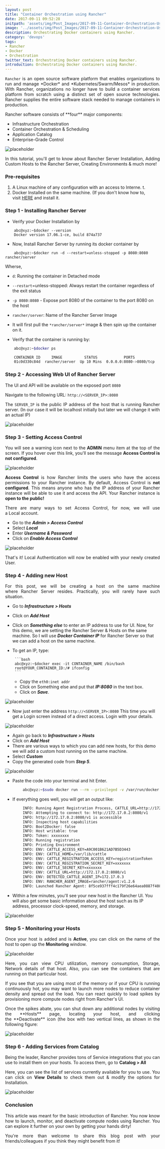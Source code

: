 ```yaml
---
layout: post
title: "Container Orchestration using Rancher"
date: 2017-09-11 09:52:28
initpath: 'assets/img/Post_Images/2017-09-11-Container-Orchestration-Using-Rancher/11.png'
image: '../assets/img/Post_Images/2017-09-11-Container-Orchestration-Using-Rancher/11.png'
description: Orchestrating Docker containers using Rancher.
category: 'devops'
tags:
- Rancher
- Docker
- Orchestration
twitter_text: Orchestrating Docker containers using Rancher.
introduction: Orchestrating Docker containers using Rancher.
---
```


<p align="justify"><code>Rancher</code> is an open source software platform that enables organizations to run and manage *Docker* and *Kubernetes/Swarm/Mesos* in production. With Rancher, organizations no longer have to build a container services platform from scratch using a distinct set of open source technologies. Rancher supplies the entire software stack needed to manage containers in production. </p>

<p align="justify">Rancher software consists of **four** major components: </p>

  * Infrastructure Orchestration
  * Container Orchestration & Scheduling
  * Application Catalog
  * Enterprise-Grade Control

![placeholder](../assets/img/Post_Images/2017-09-11-Container-Orchestration-Using-Rancher/12.png "Rancher UI")

<p align="justify">In this tutorial, you'll get to know about Rancher Server Installation, Adding Custom Hosts to the Rancher Server, Creating Environments & much more! </p>

### Pre-requisites

1. A Linux machine of any configuration with an access to Interne. t.
2. Docker Installed on the same machine. (If you don't know how to, visit <a href="https://docs.docker.com/engine/installation/linux/docker-ce/ubuntu/">HERE</a> and install it.

### Step 1 - Installing Rancher Server

* Verify your Docker Installation by

```shell
    abc@xyz:~$docker --version
    Docker version 17.06.1-ce, build 874a737
```

* Now, Install Rancher Server by running its docker container by

````shell
    abc@xyz:~$docker run -d --restart=unless-stopped -p 8080:8080 rancher/server 
````

Wherse,

   * `d`: Running the container in Detached mode
 * `--restart`=unless-stopped: Always restart the container regardless of the exit status
  * `-p 8080:8080` - Expose port 8080 of the container to the port 8080 on the host
   * `rancher/server`: Name of the Rancher Server Image
   * It will first pull the `*rancher/server*` image & then spin up the container on it.

* Verify that the container is running by:

````bash
    abc@xyz:~$docker ps

    CONTAINER ID     IMAGE          STATUS            PORTS
    01c0d330c84d  rancher/server  Up 10 Mins  0.0.0.0:8080->8080/tcp
````


### Step 2 - Accessing Web UI of Rancher Server

<p align="justify">The UI and API will be available on the exposed port <code>8080</code> </p>

Navigate to the following URL: `http://<SERVER_IP>:8080`
<p align="justify">The <code>SERVER_IP</code> is the public IP address of the host that is running Rancher server. (In our case it will be localhost initially but later we will change it with an actual IP) </p>

![placeholder](../assets/img/Post_Images/2017-09-11-Container-Orchestration-Using-Rancher/1.png "Rancher UI")


### Step 3 - Setting Access Control 

<p align="justify">You will see a warning icon next to the <b>ADMIN</b> menu item at the top of the screen. If you hover over this link, you'll see the message <b>Access Control is not configured</b>. </p>

![placeholder](../assets/img/Post_Images/2017-09-11-Container-Orchestration-Using-Rancher/10.png "Rancher UI")

<p align="justify"><b>Access Control</b> is how Rancher limits the users who have the access permissions to your Rancher instance. By default, Access Control is <b>not configured</b>. This means anyone who has the IP address of your Rancher instance will be able to use it and access the API. Your Rancher instance is <b>open to the public!</b> </p>

<p align="justify">There are many ways to set Access Control, for now, we will use a Local account. </p>

 * Go to the ***Admin > Access Control***
 * Select ***Local***
 * Enter ***Username & Password***
 * Click on ***Enable Access Control***

![placeholder](../assets/img/Post_Images/2017-09-11-Container-Orchestration-Using-Rancher/2.png "Rancher UI")

<p align="justify">That's it! Local Authentication will now be enabled with your newly created User. </p>

### Step 4 - Adding new Host

<p align="justify">For this post, we will be creating a host on the same machine where Rancher Server resides. Practically, you will rarely have such situation. </p>


 * Go to ***Infrastructure > Hosts***
 * Click on ***Add Host***
 * Click on ***Something else*** to enter an IP address to use for UI. Now, for this demo, we are setting the Rancher Server & Hosts on the same machine.
    So I will use ***Docker Container IP*** for Rancher Server so that we can add a host on the same machine.
 * To get an IP, type:

        ```bash
        abc@xyz:~$docker exec -it CONTAINER_NAME /bin/bash
        root@YOUR_CONTAINER_ID:/# ifconfig
        ```
    * Copy the `eth0:inet addr`
    * Click on Something else and put that ***IP:8080*** in the text box.
    * Click on ***Save***. 

![placeholder](../assets/img/Post_Images/2017-09-11-Container-Orchestration-Using-Rancher/3.png "Rancher UI")

* Now just enter the address `http://<SERVER_IP>:8080`
This time you will get a Login screen instead of a direct access. Login with your details.  

![placeholder](../assets/img/Post_Images/2017-09-11-Container-Orchestration-Using-Rancher/4.png "Rancher UI")
    
* Again go back to ***Infrastructure > Hosts***
* Click on ***Add Host***
* There are various ways to which you can add new hosts, for this demo we will add a custom host running on the same machine.
* Select ***Custom***
* Copy the generated code from ***Step 5***.   

![placeholder](../assets/img/Post_Images/2017-09-11-Container-Orchestration-Using-Rancher/5.png "Rancher UI")

* Paste the code into your terminal and hit Enter.

```bash
        abc@xyz:~$sudo docker run --rm --privileged -v /var/run/docker.sock:/var/run/docker.sock -v /var/lib/rancher:/var/lib/rancher rancher/agent:v1.2.6 http://172.17.0.2:8080/v1/scripts/54BF6EC0C28EF33BF9A7:1483142400000:FQ3kgZ3w5lKRkeynl9m8SysKWs
```

* If everything goes well, you will get an output like:

```bash
        INFO: Running Agent Registration Process, CATTLE_URL=http://172.17.0.2:8080/v1
        INFO: Attempting to connect to: http://172.17.0.2:8080/v1
        INFO: http://172.17.0.2:8080/v1 is accessible
        INFO: Inspecting host capabilities
        INFO: Boot2Docker: false
        INFO: Host writable: true
        INFO: Token: xxxxxxxx
        INFO: Running registration
        INFO: Printing Environment
        INFO: ENV: CATTLE_ACCESS_KEY=A9C001B621AD7B5D3443
        INFO: ENV: CATTLE_HOME=/var/lib/cattle
        INFO: ENV: CATTLE_REGISTRATION_ACCESS_KEY=registrationToken
        INFO: ENV: CATTLE_REGISTRATION_SECRET_KEY=xxxxxxx
        INFO: ENV: CATTLE_SECRET_KEY=xxxxxxx
        INFO: ENV: CATTLE_URL=http://172.17.0.2:8080/v1
        INFO: ENV: DETECTED_CATTLE_AGENT_IP=172.17.0.3
        INFO: ENV: RANCHER_AGENT_IMAGE=rancher/agent:v1.2.6
        INFO: Launched Rancher Agent: 8f5ce937fff4c179f26e64aea0887f40839f2d201581f66bf76009ae84c71477
```
* Within a few minutes, you'll see your new host in the Rancher UI. You will also get some basic information about the host such as its IP address, processor clock-speed, memory, and storage.

![placeholder](../assets/img/Post_Images/2017-09-11-Container-Orchestration-Using-Rancher/6.png "Rancher UI")

### Step 5 - Monitoring your Hosts

<p align="justify">Once your host is added and is <b>Active</b>, you can click on the name of the host to open up the <b>Monitoring</b> window.

![placeholder](../assets/img/Post_Images/2017-09-11-Container-Orchestration-Using-Rancher/7.png "Rancher UI")

<p align="justify">Here, you can view CPU utilization, memory consumption, Storage, Network details of that host. Also, you can see the containers that are running on that particular host. </p>

<p align="justify">If you see that you are using most of the memory or if your CPU is running continuously hot, you may want to launch more nodes to reduce container density and spread out the load. You can react quickly to load spikes by provisioning more compute nodes right from Rancher's UI. </p>

<p align="justify">Once the spikes abate, you can shut down any additional nodes by visiting the **Hosts** page, locating your host, and clicking the **Deactivate** icon (the box with two vertical lines, as shown in the following figure: </p>

![placeholder](../assets/img/Post_Images/2017-09-11-Container-Orchestration-Using-Rancher/8.png "Rancher UI")

### Step 6 - Adding Services from Catalog

<p align="justify">Being the leader, Rancher provides tons of Service integrations that you can use to install them on your hosts. To access them, go to <b>Catalog > All</b> </p>

<p align="justify">Here, you can see the list of services currently available for you to use. You can click on <b>View Details</b> to check them out & modify the options for Installation. </p>

![placeholder](../assets/img/Post_Images/2017-09-11-Container-Orchestration-Using-Rancher/10.png "Rancher UI")

### Conclusion

<p align="justify">This article was meant for the basic introduction of Rancher. You now know how to launch, monitor, and deactivate compute nodes using Rancher. You can explore it further on your own by getting your hands dirty! </p>

<p align="justify">You're more than welcome to share this blog post with your friends/colleagues if you think they might benefit from it! </p>
